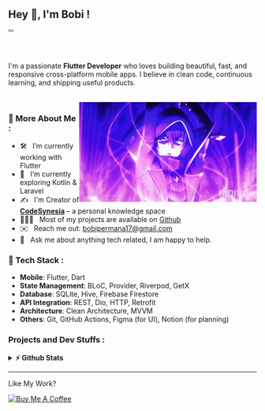 ## Hey 👋, I'm Bobi !

<a href='https://www.linkedin.com/in/bobipermanasandi/'><img align='left' alt="linkedin" src="https://raw.githubusercontent.com/bobipermanasandi/bobipermanasandi/main/assets/linkedin.svg" height='5'/></a>
<a href='https://twitter.com/bobipermana78/'><img align='left' alt="twitter" src="https://raw.githubusercontent.com/bobipermanasandi/bobipermanasandi/main/assets/twitter.svg" height='5'/></a><br>
<br>
<br>

I'm a passionate **Flutter Developer** who loves building beautiful, fast, and responsive cross-platform mobile apps. I believe in clean code, continuous learning, and shipping useful products.

<br/>

<img align="right" alt="GIF" src="https://raw.githubusercontent.com/bobipermanasandi/bobipermanasandi/main/assets/gif/cid2.gif" width="360px"/>

### 🧐 More About Me :

- 🛠️ &nbsp; I’m currently working with Flutter
- 🚀 &nbsp; I’m currently exploring Kotlin & Laravel
- ✍️ &nbsp; I'm Creator of **[CodeSynesia](https://medium.com/@codesynesia)** – a personal knowledge space
- 👨🏻‍💻 &nbsp; Most of my projects are available on [Github](https://github.com/bobipermanasandi?tab=repositories)
- ✉️ &nbsp; Reach me out: [bobipermana17@gmail.com](mailto:bobipermana17@gmail.com)
- 💬 &nbsp; Ask me about anything tech related, I am happy to help.
  

### 📂 Tech Stack :
- **Mobile**: Flutter, Dart
- **State Management**: BLoC, Provider, Riverpod, GetX
- **Database**: SQLite, Hive, Firebase Firestore
- **API Integration**: REST, Dio, HTTP, Retrofit
- **Architecture**: Clean Architecture, MVVM
- **Others**: Git, GitHub Actions, Figma (for UI), Notion (for planning)

### Projects and Dev Stuffs :

<details>
  <summary><b>⚡ Github Stats</b></summary>

  <br />
   <img height="180em" src="https://github-readme-stats.vercel.app/api?username=bobipermanasandi&theme=tokyonight&show_icons=true&hide_border=false&count_private=true" />
    <img height="180em" src="https://github-readme-stats.vercel.app/api/top-langs/?username=bobipermanasandi&theme=tokyonight&show_icons=true&hide_border=false&layout=compact"/>
   

</details>

<hr>
Like My Work?

<br>

<a href="https://buymeacoffee.com/bobipermanasandi" target="_blank"><img src="https://cdn.buymeacoffee.com/buttons/v2/default-yellow.png" alt="Buy Me A Coffee" height="60px" width="217px" ></a>
